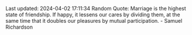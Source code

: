 Last updated: 2024-04-02 17:11:34
Random Quote: Marriage is the highest state of friendship. If happy, it lessens our cares by dividing them, at the same time that it doubles our pleasures by mutual participation. - Samuel Richardson